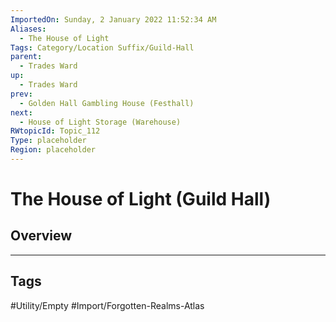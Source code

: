 ```yaml
---
ImportedOn: Sunday, 2 January 2022 11:52:34 AM
Aliases:
  - The House of Light
Tags: Category/Location Suffix/Guild-Hall
parent:
  - Trades Ward
up:
  - Trades Ward
prev:
  - Golden Hall Gambling House (Festhall)
next:
  - House of Light Storage (Warehouse)
RWtopicId: Topic_112
Type: placeholder
Region: placeholder
---
```

# The House of Light (Guild Hall)
## Overview

---
## Tags
#Utility/Empty #Import/Forgotten-Realms-Atlas

